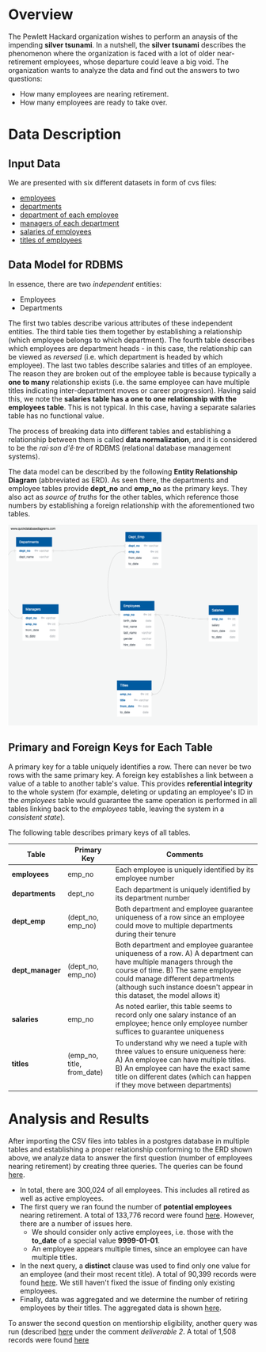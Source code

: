 # Overview

The Pewlett Hackard organization wishes to perform an anaysis of the impending **silver tsunami**. In a nutshell, the **silver tsunami** describes the phenomenon where the organization is faced with a lot of older near-retirement employees, whose departure could leave a big void. The organization wants to analyze the data and find out the answers to two questions:
* How many employees are nearing retirement.
* How many employees are ready to take over.

# Data Description

## Input Data

We are presented with six different datasets in form of cvs files:
* [employees](Data/employees.csv)
* [departments](Data/departments.csv)
* [department of each employee](Data/dept_emp.csv)
* [managers of each department](Data/dept_manager.csv)
* [salaries of employees](Data/salaries.csv)
* [titles of employees](Data/titles.csv)

## Data Model for RDBMS

In essence, there are two *independent* entities:
* Employees
* Departments

The first two tables describe various attributes of these independent entities. The third table ties them together by establishing a relationship (which employee belongs to which department). The fourth table describes which employees are department heads - in this case, the relationship can be viewed as *reversed* (i.e. which department is headed by which employee). The last two tables describe salaries and titles of an employee. The reason they are broken out of the employee table is because typically a **one to many** relationship exists (i.e. the same employee can have multiple titles indicating inter-department moves or career progression). Having said this, we note the **salaries table has a one to one relationship with the employees table**. This is not typical. In this case, having a separate salaries table has no functional value.

The process of breaking data into different tables and establishing a relationship between them is called **data normalization**, and it is considered to be the *rai·son d'ê·tre* of RDBMS (relational database management systems).

The data model can be described by the following **Entity Relationship Diagram** (abbreviated as ERD). As seen there, the departments and employee tables provide **dept_no** and **emp_no** as the primary keys. They also act as *source of truths* for the other tables, which reference those numbers by establishing a foreign relationship with the aforementioned two tables.

![image_name](EmployeeDB.png)

## Primary and Foreign Keys for Each Table

A primary key for a table uniquely identifies a row. There can never be two rows with the same primary key. A foreign key establishes a link between a value of a table to another table's value. This provides **referential integrity** to the whole system (for example, deleting or updating an employee's ID in the *employees* table would guarantee the same operation is performed in all tables linking back to the *employees* table, leaving the system in a *consistent state*).

The following table describes primary keys of all tables.

|  Table | Primary Key | Comments	| 
| ------ | ----------- | -------- | 
| **employees** | emp_no | Each employee is uniquely identified by its employee number |
| **departments** | dept_no | Each department is uniquely identified by its department number |
| **dept_emp** | (dept_no, emp_no) | Both department and employee guarantee uniqueness of a row since an employee could move to multiple departments during their tenure |
| **dept_manager** | (dept_no, emp_no) | Both department and employee guarantee uniqueness of a row. A) A department can have multiple managers through the course of time. B) The same employee could manage different departments (although such instance doesn't appear in this dataset, the model allows it) |
| **salaries** | emp_no | As noted earlier, this table seems to record only one salary instance of an employee; hence only employee number suffices to guarantee uniqueness |
| **titles** | (emp_no, title, from_date) | To understand why we need a tuple with three values to ensure uniqueness here: A) An employee can have multiple titles. B) An employee can have the exact same title on different dates (which can happen if they move between departments) |


# Analysis and Results

After importing the CSV files into tables in a postgres database in multiple tables and establishing a proper relationship conforming to the ERD shown above, we analyze data to answer the first question (number of employees nearing retirement) by creating three queries. The queries can be found [here](Queries/Employee_Database_challenge.sql).

* In total, there are 300,024 of all employees. This includes all retired as well as active employees.
* The first query we ran found the number of **potential employees** nearing retirement. A total of 133,776 record were found [here](Data/retirement_titles.csv). However, there are a number of issues here.
  * We should consider only active employees, i.e. those with the **to_date** of a special value **9999-01-01**.
  * An employee appears multiple times, since an employee can have multiple titles.
* In the next query, a **distinct** clause was used to find only one value for an employee (and their most recent title). A total of 90,399 records were found [here](Data/unique_titles.csv). We still haven't fixed the issue of finding only existing employees.
* Finally, data was aggregated and we determine the number of retiring employees by their titles. The aggregated data is shown [here](Data/retiring_titles.csv). 

To answer the second question on mentiorship eligibility, another query was run (described [here](Queries/Employee_Database_challenge.sql) under the comment *deliverable 2*. A total of 1,508 records were found [here](Data/mentorship_eligibility.csv)
